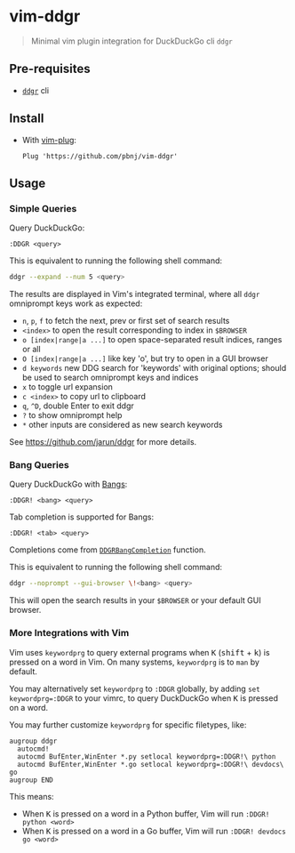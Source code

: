 # vim-ddgr

> Minimal vim plugin integration for DuckDuckGo cli `ddgr`

## Pre-requisites

- [`ddgr`](https://github.com/jarun/ddgr) cli

## Install

- With [vim-plug](https://github.com/junegunn/vim-plug):

  ```vim
  Plug 'https://github.com/pbnj/vim-ddgr'
  ```

## Usage

### Simple Queries

Query DuckDuckGo:

```vim
:DDGR <query>
```

This is equivalent to running the following shell command:

```sh
ddgr --expand --num 5 <query>
```

The results are displayed in Vim's integrated terminal, where all `ddgr`
omniprompt keys work as expected:

- `n`, `p`, `f` to fetch the next, prev or first set of search results
- `<index>` to open the result corresponding to index in `$BROWSER`
- `o [index|range|a ...]` to open space-separated result indices, ranges or all
- `O [index|range|a ...]` like key 'o', but try to open in a GUI browser
- `d keywords` new DDG search for 'keywords' with original options; should be
  used to search omniprompt keys and indices
- `x` to toggle url expansion
- `c <index>` to copy url to clipboard
- `q`, `^D`, double Enter to exit ddgr
- `?` to show omniprompt help
- `*` other inputs are considered as new search keywords

See <https://github.com/jarun/ddgr> for more details.

### Bang Queries

Query DuckDuckGo with [Bangs](https://duckduckgo.com/bangs):

```vim
:DDGR! <bang> <query>
```

Tab completion is supported for Bangs:

```vim
:DDGR! <tab> <query>
```

Completions come from
[`DDGRBangCompletion`](https://github.com/pbnj/vim-ddgr/blob/380e93715145b40a3d5976816bcbface14aeef66/plugin/ddgr.vim)
function.

This is equivalent to running the following shell command:

```sh
ddgr --noprompt --gui-browser \!<bang> <query>
```

This will open the search results in your `$BROWSER` or your default GUI browser.

### More Integrations with Vim

Vim uses `keywordprg` to query external programs when <kbd>K</kbd>
(<kbd>shift</kbd> + <kbd>k</kbd>) is pressed on a word in Vim. On many systems,
`keywordprg` is to `man` by default.

You may alternatively set `keywordprg` to `:DDGR` globally, by adding `set
keywordprg=:DDGR` to your vimrc, to query DuckDuckGo when <kbd>K</kbd> is
pressed on a word.

You may further customize `keywordprg` for specific filetypes, like:

```vim
augroup ddgr
  autocmd!
  autocmd BufEnter,WinEnter *.py setlocal keywordprg=:DDGR!\ python
  autocmd BufEnter,WinEnter *.go setlocal keywordprg=:DDGR!\ devdocs\ go
augroup END
```

This means:

- When <kbd>K</kbd> is pressed on a word in a Python buffer, Vim will run
  `:DDGR! python <word>`
- When <kbd>K</kbd> is pressed on a word in a Go buffer, Vim will run
  `:DDGR! devdocs go <word>`
